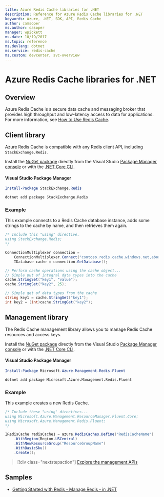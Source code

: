 ```yaml
---
title: Azure Redis Cache libraries for .NET
description: Reference for Azure Redis Cache libraries for .NET
keywords: Azure, .NET, SDK, API, Redis Cache
author: camsoper
ms.author: casoper
manager: wpickett
ms.date: 10/19/2017
ms.topic: reference
ms.devlang: dotnet
ms.service: redis-cache
ms.custom: devcenter, svc-overview
---
```


# Azure Redis Cache libraries for .NET

## Overview

Azure Redis Cache is a secure data cache and messaging broker that provides high throughput and low-latency access to data for applications.  For more information, see [How to Use Redis Cache](https://docs.microsoft.com/azure/redis-cache/cache-dotnet-how-to-use-azure-redis-cache).

## Client library

Azure Redis Cache is compatible with any Redis client API, including `StackExchange.Redis`.

Install the [NuGet package](https://www.nuget.org/packages/StackExchange.Redis) directly from the Visual Studio [Package Manager console][PackageManager] or with the [.NET Core CLI][DotNetCLI].

#### Visual Studio Package Manager

```powershell
Install-Package StackExchange.Redis
```

```bash
dotnet add package StackExchange.Redis
```

### Example

This example connects to a Redis Cache database instance, adds some strings to the cache by name, and then retrieves them again.

```csharp
/* Include this "using" directive.
using StackExchange.Redis;
*/

ConnectionMultiplexer connection = 
    ConnectionMultiplexer.Connect("contoso.redis.cache.windows.net,abortConnect=false,ssl=true,password=...");
    IDatabase cache = connection.GetDatabase();

// Perform cache operations using the cache object...
// Simple put of integral data types into the cache
cache.StringSet("key1", "value");
cache.StringSet("key2", 25);

// Simple get of data types from the cache
string key1 = cache.StringGet("key1");
int key2 = (int)cache.StringGet("key2");
```

## Management library

The Redis Cache management library allows you to manage Redis Cache resources and access keys.

Install the [NuGet package](https://www.nuget.org/packages/Microsoft.Azure.Management.Redis.Fluent) directly from the Visual Studio [Package Manager console][PackageManager] or with the [.NET Core CLI][DotNetCLI].

#### Visual Studio Package Manager

```powershell
Install-Package Microsoft.Azure.Management.Redis.Fluent
```

```bash
dotnet add package Microsoft.Azure.Management.Redis.Fluent
```

### Example

This example creates a new Redis Cache.

```csharp
/* Include these "using" directives...
using Microsoft.Azure.Management.ResourceManager.Fluent.Core;
using Microsoft.Azure.Management.Redis.Fluent;
*/

IRedisCache redisCache1 = azure.RedisCaches.Define("RedisCacheName")
    .WithRegion(Region.USCentral)
    .WithNewResourceGroup("ResourceGroupName")
    .WithBasicSku()
    .Create();
```

> [!div class="nextstepaction"]
> [Explore the management APIs](/dotnet/api/overview/azure/rediscache/management)


## Samples

* [Getting Started with Redis - Manage Redis - in .NET](https://github.com/Azure-Samples/redis-cache-dotnet-manage-cache)

[PackageManager]: https://docs.microsoft.com/nuget/tools/package-manager-console
[DotNetCLI]: https://docs.microsoft.com/dotnet/core/tools/dotnet-add-package
